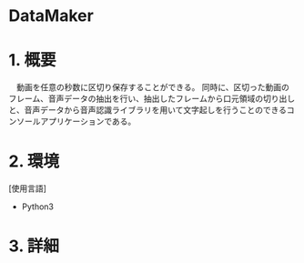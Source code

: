 # DataMaker

# 1. 概要
　動画を任意の秒数に区切り保存することができる。
同時に、区切った動画のフレーム、音声データの抽出を行い、抽出したフレームから口元領域の切り出しと、音声データから音声認識ライブラリを用いて文字起しを行うことのできるコンソールアプリケーションである。
 
# 2. 環境
[使用言語]
- Python3

# 3. 詳細
